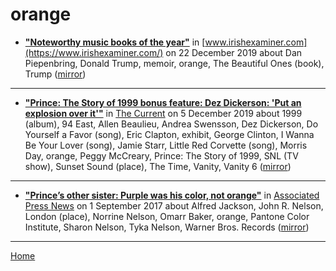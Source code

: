 # orange

 - [**"Noteworthy music books of the year"**](https://www.irishexaminer.com/breakingnews/lifestyle/noteworthy-music-books-of-the-year-971884.html) in [www.irishexaminer.com](https://www.irishexaminer.com/) on 22 December 2019 about Dan Piepenbring, Donald Trump, memoir, orange, The Beautiful Ones (book), Trump ([mirror](https://web.archive.org/web/*/https://www.irishexaminer.com/breakingnews/lifestyle/noteworthy-music-books-of-the-year-971884.html))

----

 - [**"Prince: The Story of 1999 bonus feature: Dez Dickerson: 'Put an explosion over it'"**](https://www.thecurrent.org/feature/2019/12/05/prince-the-story-of-1999-bonus-dez-dickerson-prince-guitarist-interview) in [The Current](https://www.thecurrent.org/) on 5 December 2019 about 1999 (album), 94 East, Allen Beaulieu, Andrea Swensson, Dez Dickerson, Do Yourself a Favor (song), Eric Clapton, exhibit, George Clinton, I Wanna Be Your Lover (song), Jamie Starr, Little Red Corvette (song), Morris Day, orange, Peggy McCreary, Prince: The Story of 1999, SNL (TV show), Sunset Sound (place), The Time, Vanity, Vanity 6 ([mirror](https://web.archive.org/web/*/https://www.thecurrent.org/feature/2019/12/05/prince-the-story-of-1999-bonus-dez-dickerson-prince-guitarist-interview))

----

 - [**"Prince’s other sister: Purple was his color, not orange"**](https://apnews.com/4d22688b86214d839d01281d61cf3775) in [Associated Press News](https://apnews.com/) on 1 September 2017 about Alfred Jackson, John R. Nelson, London (place), Norrine Nelson, Omarr Baker, orange, Pantone Color Institute, Sharon Nelson, Tyka Nelson, Warner Bros. Records ([mirror](https://web.archive.org/web/*/https://apnews.com/4d22688b86214d839d01281d61cf3775))

----

[Home](../)
